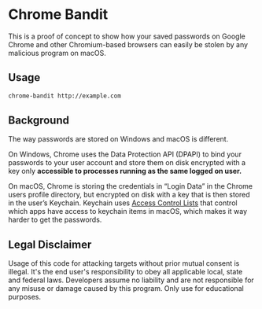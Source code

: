 # Chrome Bandit

This is a proof of concept to show how your saved passwords on Google Chrome and other Chromium-based browsers can easily be stolen by any malicious program on macOS.

## Usage

```sh
chrome-bandit http://example.com
```

## Background

The way passwords are stored on Windows and macOS is different.

On Windows, Chrome uses the Data Protection API (DPAPI) to bind your passwords to your user account and store them on disk encrypted with a key only **accessible to processes running as the same logged on user.**

On macOS, Chrome is storing the credentials in “Login Data” in the Chrome users profile directory, but encrypted on disk with a key that is then stored in the user’s Keychain. Keychain uses [Access Control Lists](https://developer.apple.com/documentation/security/keychain_services/access_control_lists) that control which apps have access to keychain items in macOS, which makes it way harder to get the passwords.

## Legal Disclaimer
Usage of this code for attacking targets without prior mutual consent is illegal. It's the end user's responsibility to obey all applicable local, state and federal laws. Developers assume no liability and are not responsible for any misuse or damage caused by this program. Only use for educational purposes.
